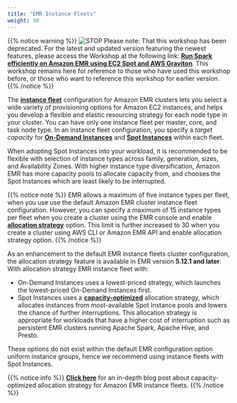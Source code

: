 ```yaml
---
title: "EMR Instance Fleets"
weight: 30
---
```



{{% notice warning %}}
![STOP](../../images/stop_small.png)
Please note: That this workshop has been deprecated. For the latest and updated version featuring the newest features, please access the Workshop at the following link: **[Run Spark efficiently on Amazon EMR using EC2 Spot and AWS Graviton](https://catalog.us-east-1.prod.workshops.aws/workshops/d04d8f89-c205-4d1d-81f2-d4d7f7d664c8/en-US)**.
This workshop remains here for reference to those who have used this workshop before, or those who want to reference this workshop for earlier version.
{{% /notice %}}



The **[instance fleet](https://docs.aws.amazon.com/emr/latest/ManagementGuide/emr-instance-fleet.html)** configuration for Amazon EMR clusters lets you select a wide variety of provisioning options for Amazon EC2 instances, and helps you develop a flexible and elastic resourcing strategy for each node type in your cluster. You can have only one instance fleet per  master, core, and task node type. In an instance fleet configuration, you specify a *target capacity* for **[On-Demand Instances](https://docs.aws.amazon.com/AWSEC2/latest/UserGuide/ec2-on-demand-instances.html)** and **[Spot Instances](https://docs.aws.amazon.com/AWSEC2/latest/UserGuide/using-spot-instances.html)** within each fleet. 

When adopting Spot Instances into your workload, it is recommended to be flexible with selection of instance types across family, generation, sizes, and Availability Zones. With higher instance type diversification, Amazon EMR has more capacity pools to allocate capacity from, and chooses the Spot Instances which are least likely to be interrupted. 

{{% notice note %}}
EMR allows a maximum of five instance types per fleet, when you use use the default Amazon EMR cluster instance fleet configuration. However, you can specify a maximum of 15 instance types per fleet when you create a cluster using the EMR console and enable **[allocation strategy](https://docs.aws.amazon.com/emr/latest/ManagementGuide/emr-instance-fleet.html#emr-instance-fleet-allocation-strategy)** option. This limit is further increased to 30 when you create a cluster using AWS CLI or Amazon EMR API and enable allocation strategy option.
{{% /notice %}}

As an enhancement to the default EMR instance fleets cluster configuration, the allocation strategy feature is available in EMR version **5.12.1 and later**. With allocation strategy EMR instance fleet with:

* On-Demand Instances uses a lowest-priced strategy, which launches the lowest-priced On-Demand Instances first.  
* Spot Instances uses a **[capacity-optimized](https://aws.amazon.com/about-aws/whats-new/2020/06/amazon-emr-uses-real-time-capacity-insights-to-provision-spot-instances-to-lower-cost-and-interruption/)** allocation strategy, which allocates instances from most-available Spot Instance pools and lowers the chance of further interruptions. This allocation strategy is appropriate for workloads that have a higher cost of interruption such as persistent EMR clusters running Apache Spark, Apache Hive, and Presto.

These options do not exist within the default EMR configuration option uniform instance groups, hence we recommend using instance fleets with Spot Instances.

{{% notice info %}}
**[Click here](https://aws.amazon.com/blogs/big-data/optimizing-amazon-emr-for-resilience-and-cost-with-capacity-optimized-spot-instances/)** for an in-depth blog post about capacity-optimized allocation strategy for Amazon EMR instance fleets.
{{% /notice %}}